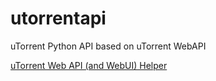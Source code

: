 # utorrentapi
uTorrent Python API based on uTorrent WebAPI

[uTorrent Web API (and WebUI) Helper](http://help.utorrent.com/customer/en/portal/topics/664593-web-api-and-webui-/articles)
